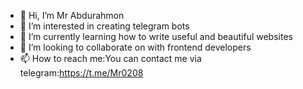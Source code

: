 - 👋 Hi, I’m Mr Abdurahmon
- 👀 I’m interested in creating telegram bots
- 🌱 I’m currently learning how to write useful and beautiful websites
- 💞️ I’m looking to collaborate on with frontend developers
- 📫 How to reach me:You can contact me via telegram:https://t.me/Mr0208

<!---
MrAbuDeveloper/MrAbuDeveloper is a ✨ special ✨ repository because its `README.md` (this file) appears on your GitHub profile.
You can click the Preview link to take a look at your changes.
--->

